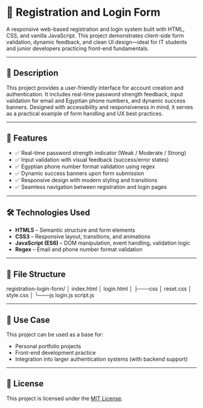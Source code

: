 # 🧾 Registration and Login Form

A responsive web-based registration and login system built with HTML, CSS, and vanilla JavaScript. This project demonstrates client-side form validation, dynamic feedback, and clean UI design—ideal for IT students and junior developers practicing front-end fundamentals.

---

## 📌 Description

This project provides a user-friendly interface for account creation and authentication. It includes real-time password strength feedback, input validation for email and Egyptian phone numbers, and dynamic success banners. Designed with accessibility and responsiveness in mind, it serves as a practical example of form handling and UX best practices.

---

## 🚀 Features

- ✅ Real-time password strength indicator (Weak / Moderate / Strong)  
- ✅ Input validation with visual feedback (success/error states)  
- ✅ Egyptian phone number format validation using regex  
- ✅ Dynamic success banners upon form submission  
- ✅ Responsive design with modern styling and transitions  
- ✅ Seamless navigation between registration and login pages

---

## 🛠️ Technologies Used

- **HTML5** – Semantic structure and form elements  
- **CSS3** – Responsive layout, transitions, and animations  
- **JavaScript (ES6)** – DOM manipulation, event handling, validation logic  
- **Regex** – Email and phone number format validation

---

## 📁 File Structure
registration-login-form/
│   index.html
│   login.html
│
├───css
│       reset.css
│       style.css
│
└───js
        login.js
        script.js

---

## 🎯 Use Case

This project can be used as a base for:
- Personal portfolio projects  
- Front-end development practice  
- Integration into larger authentication systems (with backend support)


---

## 📄 License

This project is licensed under the [MIT License](https://opensource.org/licenses/MIT).

